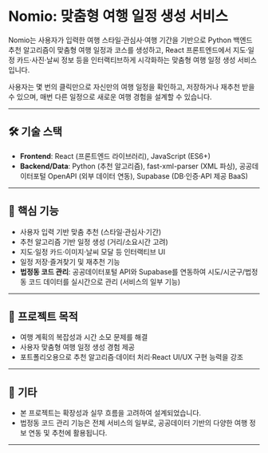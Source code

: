 
# Nomio: 맞춤형 여행 일정 생성 서비스

Nomio는 사용자가 입력한 여행 스타일·관심사·여행 기간을 기반으로 Python 백엔드 추천 알고리즘이 맞춤형 여행 일정과 코스를 생성하고, React 프론트엔드에서 지도·일정 카드·사진·날씨 정보 등을 인터랙티브하게 시각화하는 맞춤형 여행 일정 생성 서비스입니다.

사용자는 몇 번의 클릭만으로 자신만의 여행 일정을 확인하고, 저장하거나 재추천 받을 수 있으며, 매번 다른 일정으로 새로운 여행 경험을 설계할 수 있습니다.

---

## 🛠 기술 스택

- **Frontend**: React (프론트엔드 라이브러리), JavaScript (ES6+)
- **Backend/Data**: Python (추천 알고리즘), fast-xml-parser (XML 파싱), 공공데이터포털 OpenAPI (외부 데이터 연동), Supabase (DB·인증·API 제공 BaaS)

---

## 🚀 핵심 기능

- 사용자 입력 기반 맞춤 추천 (스타일·관심사·기간)
- 추천 알고리즘 기반 일정 생성 (거리/소요시간 고려)
- 지도·일정 카드·이미지·날씨 모달 등 인터랙티브 UI
- 일정 저장·즐겨찾기 및 재추천 기능
- **법정동 코드 관리**: 공공데이터포털 API와 Supabase를 연동하여 시도/시군구/법정동 코드 데이터를 실시간으로 관리 (서비스의 일부 기능)

---

## 🎯 프로젝트 목적

- 여행 계획의 복잡성과 시간 소모 문제를 해결
- 사용자 맞춤형 여행 일정 생성 경험 제공
- 포트폴리오용으로 추천 알고리즘·데이터 처리·React UI/UX 구현 능력을 강조

---

## 📝 기타

- 본 프로젝트는 확장성과 실무 흐름을 고려하여 설계되었습니다.
- 법정동 코드 관리 기능은 전체 서비스의 일부로, 공공데이터 기반의 다양한 여행 정보 연동 및 추천에 활용됩니다.

---


